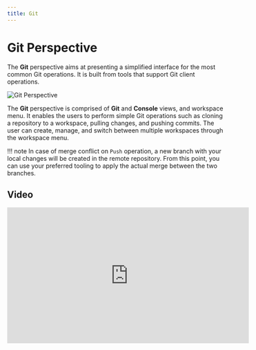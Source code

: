 ```yaml
---
title: Git
---
```


Git Perspective
===

The **Git** perspective aims at presenting a simplified interface for the most common Git operations. It is built from tools that support Git client operations.

![Git Perspective](../../../images/ide_perspective_git.png)

The **Git** perspective is comprised of **Git** and **Console** views, and workspace menu. It enables the users to perform simple Git operations such as cloning a repository to a workspace, pulling changes, and pushing commits. The user can create, manage, and switch between multiple workspaces through the workspace menu.

!!! note
	In case of merge conflict on `Push` operation, a new branch with your local changes will be created in the remote repository. From this point, you can use your preferred tooling to apply the actual merge between the two branches.

## Video

<iframe width="560" height="315" src="https://www.youtube.com/embed/8CN3fSwV5YE" frameborder="0" allow="accelerometer; autoplay; clipboard-write; encrypted-media; gyroscope; picture-in-picture" allowfullscreen></iframe>
